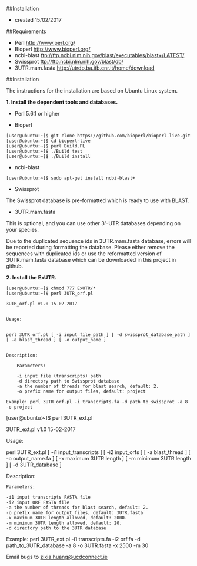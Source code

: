 ##Installation

- created 15/02/2017

##Requirements


 - Perl http://www.perl.org/
 - Bioperl http://www.bioperl.org/
 - ncbi-blast ftp://ftp.ncbi.nlm.nih.gov/blast/executables/blast+/LATEST/
 - Swissprot ftp://ftp.ncbi.nlm.nih.gov/blast/db/
 - 3UTR.mam.fasta http://utrdb.ba.itb.cnr.it/home/download


##Installation

The instructions for the installation are based on Ubuntu Linux system.

**1. Install the dependent tools and databases.**

- Perl 5.6.1 or higher

- Bioperl

```
[user@ubuntu:~]$ git clone https://github.com/bioperl/bioperl-live.git
[user@ubuntu:~]$ cd bioperl-live
[user@ubuntu:~]$ perl Build.PL
[user@ubuntu:~]$ ./Build test
[user@ubuntu:~]$ ./Build install
```

- ncbi-blast

```
[user@ubuntu:~]$ sudo apt-get install ncbi-blast+
```

- Swissprot

The Swissprot database is pre-formatted which is ready to use with BLAST.


- 3UTR.mam.fasta 

This is optional, and you can use other 3'-UTR databases depending on your species.

Due to the duplicated sequence ids in 3UTR.mam.fasta database, errors will be reported during formatting the database. Please either remove the sequences with duplicated ids or use the reformatted version of 3UTR.mam.fasta database which can be downloaded in this project in github.


**2. Install the ExUTR.**

```
[user@ubuntu:~]$ chmod 777 ExUTR/*
[user@ubuntu:~]$ perl 3UTR_orf.pl

3UTR_orf.pl v1.0 15-02-2017


Usage:


perl 3UTR_orf.pl [ -i input_file_path ] [ -d swissprot_database_path ] [ -a blast_thread ] [ -o output_name ]


Description:

    Parameters:
    
    -i input file (transcripts) path
    -d directory path to Swissprot database
    -a the number of threads for blast search, default: 2.
    -o prefix name for output files, default: project

Example: perl 3UTR_orf.pl -i transcripts.fa -d path_to_swissprot -a 8 -o project

```
[user@ubuntu:~]$ perl 3UTR_ext.pl

3UTR_ext.pl v1.0 15-02-2017


Usage:


perl 3UTR_ext.pl [ -i1 input_transcripts ] [ -i2 input_orfs ] [ -a blast_thread ] [ -o output_name.fa ] [ -x maximum 3UTR length ] [ -m minimum 3UTR length ] [ -d 3UTR_database ]


Description:

    Parameters:
    
    -i1 input transcripts FASTA file
    -i2 input ORF FASTA file
    -a the number of threads for blast search, default: 2.
    -o prefix name for output files, default: 3UTR.fasta
    -x maximum 3UTR length allowed, default: 2000.
    -m minimum 3UTR length allowed, default: 20.
    -d directory path to the 3UTR database


Example: perl 3UTR_ext.pl -i1 transcripts.fa -i2 orf.fa -d path_to_3UTR_database -a 8 -o 3UTR.fasta -x 2500 -m 30

Email bugs to zixia.huang@ucdconnect.ie

```
